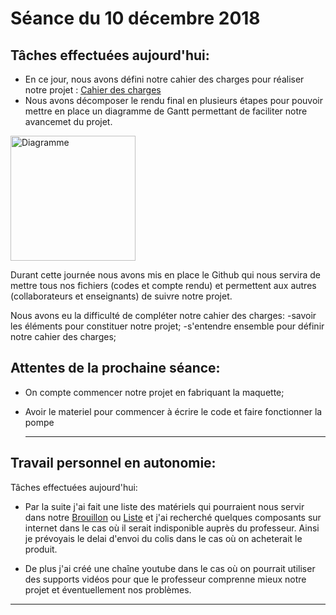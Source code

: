 # Séance du 10 décembre 2018

## Tâches effectuées aujourd'hui:

  + En ce jour, nous avons défini notre cahier des charges pour réaliser notre projet : [Cahier des charges](/Documents/Cahier_des_charges.md)
  + Nous avons décomposer le rendu final en plusieurs étapes pour pouvoir mettre en place un diagramme de Gantt permettant de faciliter notre avancemet du projet.
  <img src="Fountain-Arduino/Diagramme de Gantt.jpg" alt="Diagramme" height="200"/>
  
Durant cette journée nous avons mis en place le Github qui nous servira de mettre tous nos fichiers (codes et compte rendu) et permettent aux autres (collaborateurs et enseignants) de suivre notre projet.
  
Nous avons eu la difficulté de compléter notre cahier des charges:
  -savoir les éléments pour constituer notre projet;
  -s'entendre ensemble pour définir notre cahier des charges;
  
## Attentes de la prochaine séance:

+ On compte commencer notre projet en fabriquant la maquette;

+ Avoir le materiel pour commencer à écrire le code et faire fonctionner la pompe

  ***
  
## Travail personnel en autonomie:

Tâches effectuées aujourd'hui:

+ Par la suite j'ai fait une liste des matériels qui pourraient nous servir dans notre [Brouillon](/Brouillon.docx) ou [Liste](/Documents/Listematériel.md) et j'ai recherché quelques composants sur internet dans le cas où il serait indisponible auprès du professeur. Ainsi je prévoyais le delai d'envoi du colis dans le cas où on acheterait le produit.

+ De plus j'ai créé une chaîne youtube dans le cas où on pourrait utiliser des supports vidéos pour que le professeur comprenne mieux notre projet et éventuellement nos problèmes.

***
